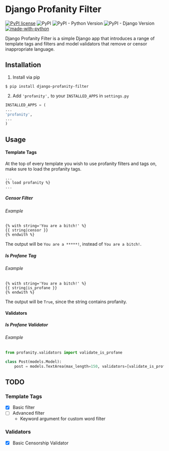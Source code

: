 # Django Profanity Filter

[![PyPI license](https://img.shields.io/pypi/l/django-profanity-filter.svg)](https://pypi.python.org/pypi/django-profanity-filter/) ![PyPI](https://img.shields.io/pypi/v/django-profanity-filter.svg) ![PyPI - Python Version](https://img.shields.io/pypi/pyversions/django-profanity-filter.svg) ![PyPI - Django Version](https://img.shields.io/pypi/djversions/django-profanity-filter.svg) [![made-with-python](https://img.shields.io/badge/Made%20with-Python-1f425f.svg)](https://www.python.org/)

Django Profanity Filter is a simple Django app that introduces a range of template tags and filters and model validators that remove or censor inappropriate language. 

## Installation
1. Install via pip
```
$ pip install django-profanity-filter
```
2. Add `'profanity',` to your `INSTALLED_APPS` in `settings.py`
```python
INSTALLED_APPS = (
...
'profanity',
...
)
```

## Usage
#### Template Tags
At the top of every template you wish to use profanity filters and tags on, make sure to load the profanity tags.

```jinja2
...
{% load profanity %}
...
```
##### Censor Filter
###### Example
```jinja2
{% with string='You are a bitch!' %}
{{ string|censor }}
{% endwith %}
```
The output will be `You are a *****!`, instead of `You are a bitch!`.

##### Is Profane Tag
###### Example
```jinja2
{% with string='You are a bitch!' %}
{{ string|is_profane }}
{% endwith %}
```
The output will be `True`, since the string contains profanity.

#### Validators
##### Is Profane Validator
###### Example
```python
from profanity.validators import validate_is_profane

class Post(models.Model):
    post = models.TextArea(max_length=150, validators=[validate_is_profane])
```


## TODO
### Template Tags

- [x] Basic filter
- [ ] Advanced filter
    - Keyword argument for custom word filter
    
### Validators
- [x] Basic Censorship Validator
    
